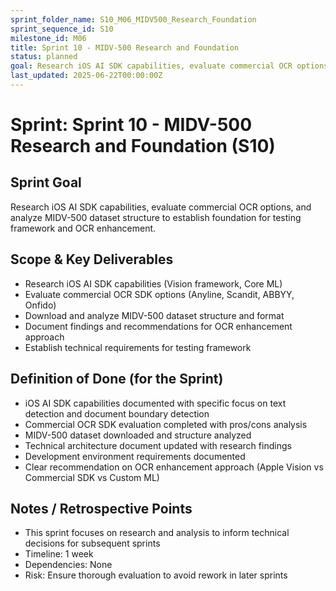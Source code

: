 ```yaml
---
sprint_folder_name: S10_M06_MIDV500_Research_Foundation
sprint_sequence_id: S10
milestone_id: M06
title: Sprint 10 - MIDV-500 Research and Foundation
status: planned
goal: Research iOS AI SDK capabilities, evaluate commercial OCR options, and analyze MIDV-500 dataset structure to establish foundation for testing framework and OCR enhancement.
last_updated: 2025-06-22T00:00:00Z
---
```


# Sprint: Sprint 10 - MIDV-500 Research and Foundation (S10)

## Sprint Goal
Research iOS AI SDK capabilities, evaluate commercial OCR options, and analyze MIDV-500 dataset structure to establish foundation for testing framework and OCR enhancement.

## Scope & Key Deliverables
- Research iOS AI SDK capabilities (Vision framework, Core ML)
- Evaluate commercial OCR SDK options (Anyline, Scandit, ABBYY, Onfido)
- Download and analyze MIDV-500 dataset structure and format
- Document findings and recommendations for OCR enhancement approach
- Establish technical requirements for testing framework

## Definition of Done (for the Sprint)
- iOS AI SDK capabilities documented with specific focus on text detection and document boundary detection
- Commercial OCR SDK evaluation completed with pros/cons analysis
- MIDV-500 dataset downloaded and structure analyzed
- Technical architecture document updated with research findings
- Development environment requirements documented
- Clear recommendation on OCR enhancement approach (Apple Vision vs Commercial SDK vs Custom ML)

## Notes / Retrospective Points
- This sprint focuses on research and analysis to inform technical decisions for subsequent sprints
- Timeline: 1 week
- Dependencies: None
- Risk: Ensure thorough evaluation to avoid rework in later sprints